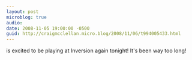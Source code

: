 ```yaml
---
layout: post
microblog: true
audio: 
date: 2008-11-05 19:00:00 -0500
guid: http://craigmcclellan.micro.blog/2008/11/06/t994005433.html
---
```

is excited to be playing at Inversion again tonight!  It's been way too long!
